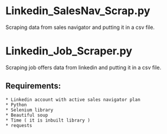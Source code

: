 # Linkedin_SalesNav_Scrap.py
Scraping data from sales navigator and putting it in a csv file.

# Linkedin_Job_Scraper.py 

Scraping job offers data from linkedin and putting it in a csv file.

## Requirements:
    * Linkedin account with active sales navigator plan
    * Python
    * Selenium library
    * Beautiful soup
    * Time ( it is inbuilt library )
    * requests 
